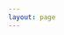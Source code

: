 ```yaml
---
layout: page
---
```


<script lang="ts" setup>
import navigation from '../../.vitepress/views/navigation.vue';
</script>

<navigation 
    uid="48a68f91-784c-4f66-a572-e9c6e1df5d56"
    :superlink="[
        {
          uuid:'147cfbdb-8159-4881-8431-52793998373f',
          title: 'MDN',
          icon: '/images/mozilla.png',
          href: 'https://developer.mozilla.org/zh-CN/docs/Web',
          description: '开放的 Web 为开发者提供了巨大的机遇，为了充分利用这些技术，你需要知道如何使用它们。在下方你可以找到相关 Web 技术的文档链接。',
        },
        {
          uuid:'b85cd2fa-6adc-4eb5-b6c7-85b9a115cb8a',
          title: 'ECMA-262',
          description: 'This Standard defines the ECMAScript 2021 general-purpose programming language ！',
          icon: '/images/ecma.png',
          href: 'https://www.ecma-international.org/publications-and-standards/standards/ecma-262/',
        },
        {
          uuid:'2c34229d-45bb-4db6-88b5-609db3b05f33',
          title: 'JavaScript',
          icon: 'https://www.runoob.com/wp-content/uploads/2013/07/js-logo.png',
          href: 'https://www.runoob.com/js/js-tutorial.html',
          description: '菜鸟JavaScript 教程',
        },
        {
          uuid:'605c04e9-b5b6-4372-9f23-275421add6a1',
          title: 'ECMAScript',
          icon: 'https://img1.baidu.com/it/u=393673481,1181948800&fm=26&fmt=auto',
          href: 'http://es.xiecheng.live/',
          description: 'ECMAScript2015~2020语法全解析',
        },
        {
          uuid:'fc51c9d6-6018-4a90-9f1a-c6fe3b0702b4',
          title: 'TypeScript',
          description: 'TypeScript is JavaScript with syntax for types.',
          icon: 'https://www.tslang.cn/assets/images/icons/favicon.ico',
          href: 'https://www.typescriptlang.org/',
        },
        {
          uuid:'eef31c1d-76d7-45d7-8e50-5a765be06363',
          title: 'Sass',
          description: '世界上最成熟、最稳定、最强大的专业级CSS扩展语言！',
          icon: 'https://www.sass.hk/favicon.ico',
          href: 'https://www.sass.hk/',
        },
        {
          uuid:'269c36b0-2588-48dc-aac6-4203600a89ad',
          title: 'Less',
          description: '给 CSS 加点料。',
          icon: 'https://less.bootcss.com/public/ico/favicon.ico',
          href: 'https://less.bootcss.com/',
        },
        {
            title: 'GraphQL',
            icon: 'https://graphql.cn/favicon.ico',
            href: 'https://graphql.cn/',
            description: '一种用于 API 的查询语言',
        },
        {
          uuid:'9d948162-8988-42b9-8c00-35ca85d0c6c1',
          title: 'Vue.js 技术揭秘',
          description: 'Vue.js 技术揭秘',
          icon: 'https://cn.vuejs.org/images/icons/favicon-32x32.png',
          href: 'https://ustbhuangyi.github.io/vue-analysis/',
        },
        {
          uuid:'0ca69d3e-02c3-47cc-8132-9ea8e9d93c35',
          title: '大厂面试题每日一题',
          description: '大厂面试题每日一题',
          icon: 'https://q.shanyue.tech/favicon.ico',
          href: 'https://ustbhuangyi.github.io/vue-analysis/',
        },
        {
          uuid:'ef8e3564-42cf-48a7-9a6d-987483a4f5d9',
          title: '现代 JavaScript 教程',
          icon: 'https://zh.javascript.info/img/favicon/favicon.png',
          href: 'https://zh.javascript.info/',
          description: '从基础知识到高阶主题，只需既简单又详细的解释。',
        },
        {
          uuid:'f46c0bf0-926e-4feb-8509-9d66df605c7a',
          title: '小鑫笔记',
          icon: 'https://it200.cn/img/logo.b96656d2.jpg',
          href: 'https://ospoon.github.io/',
          description: '小鑫笔记在线阅读',
        },
        {
          uuid:'f9ec1f50-bb74-4c3c-8167-c780e67b5943',
          title: 'yarn官方中文文档',
          icon: 'https://www.bookstack.cn/favicon.ico',
          href: 'https://www.bookstack.cn/read/yarn-cn/0.md',
          description: 'yarn官方中文文档',
        },
        {
          uuid:'7964cc70-0c20-427d-b57f-3b53c0fabee4',
          title: '大圣前端',
          icon: 'https://shengxinjing.cn/logo.ico',
          href: 'https://shengxinjing.cn/',
          description: '大圣前端学习路线图',
        },
        {
          uuid:'030c9784-ac17-4fb6-b6f7-2163581947cf',
          title: '前端知识图谱',
          icon: 'https://gw.alicdn.com/tfs/TB1lFaCklfH8KJjy1XbXXbLdXXa-32-32.png',
          href: 'https://f2e.tech/',
          description: '前端知识图谱',
        },
        {
          uuid:'625249ad-f119-4152-b32a-09318e2bddf0',
          title: 'Awesome JS',
          icon: 'https://awesomejs.dev/favicon.png',
          href: 'https://awesomejs.dev/',
          description: 'Select your project type',
        },
        {
          uuid:'344222a5-56be-4c09-a4d5-89349890c856',
          title: '印记中文',
          icon: 'https://docschina.org/favicon.ico',
          href: 'https://docschina.org/',
          description: '印记中文 - 深入挖掘国外前端新领域，为国内 Web 前端开发人员提供优质文档！',
        },
    ]"
/>

<style>
.VPPage {
  padding: 0 20px;
}
</style>